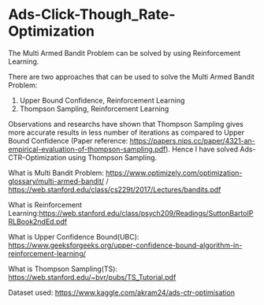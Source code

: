# Ads-Click-Though_Rate-Optimization

The Multi Armed Bandit Problem can be solved by using Reinforcement Learning. 


There are two approaches that can be used to solve the Multi Armed Bandit Problem:
1. Upper Bound Confidence, Reinforcement Learning
2. Thompson Sampling, Reinforcement Learning


Observations and researchs have shown that Thompson Sampling gives more accurate results in less number of iterations as compared to Upper Bound Confidence (Paper reference: https://papers.nips.cc/paper/4321-an-empirical-evaluation-of-thompson-sampling.pdf). 
Hence I have solved Ads-CTR-Optimization using Thompson Sampling.


What is Multi Bandit Problem: https://www.optimizely.com/optimization-glossary/multi-armed-bandit/ / https://web.stanford.edu/class/cs229t/2017/Lectures/bandits.pdf

What is Reinforcement Learning:https://web.stanford.edu/class/psych209/Readings/SuttonBartoIPRLBook2ndEd.pdf

What is Upper Confidence Bound(UBC): https://www.geeksforgeeks.org/upper-confidence-bound-algorithm-in-reinforcement-learning/

What is Thompson Sampling(TS): https://web.stanford.edu/~bvr/pubs/TS_Tutorial.pdf

Dataset used: https://www.kaggle.com/akram24/ads-ctr-optimisation
